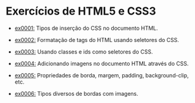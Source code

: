 # Exercícios de HTML5 e CSS3


- [ex0001:](exercicio_html_css/ex0001_inserindo_css/ex0001_inserindo_css.html) Tipos de inserção do CSS no documento HTML.

- [ex0002:](exercicio_html_css/ex0002_titulo_paragrafo/ex0002_titulo_paragrafo.html) Formatação de tags do HTML usando seletores do CSS.

- [ex0003:](exercicio_html_css/ex0003_class_id/ex0003_class_id.html) Usando classes e ids como seletores do CSS.

- [ex0004:](exercicio_html_css/ex0004_add_img/ex0004_add_img.html) Adicionando imagens no documento HTML através do CSS.

- [ex0005:](exercicio_html_css/ex0005_div_propriedades/ex0005_div_propriedades.html) Propriedades de borda, margem, padding, background-clip, etc.

- [ex0006:](exercicio_html_css/ex0006_borda_img/ex0006_borda_img.html) Tipos diversos de bordas com imagens.